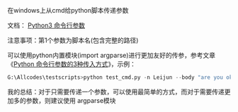 在windows上从cmd给python脚本传递参数

文档： [Python3 命令行参数](https://www.runoob.com/python3/python3-command-line-arguments.html)

注意事项：第1个参数为脚本名(包含完整的路径)



可以使用python内置模块(import argparse)进行更加友好的传参，参考文章《[Python 命令行参数的3种传入方式](https://tendcode.com/article/python-shell/)》，示例：

```python
G:\Allcodes\testscripts>python test_cmd.py -n Leijun --body "are you ok?"
```

我的总结：对于只需要传递一个参数，可以使用最简单的方式，而对于需要传递更加多的参数，则建议使用 argparse模块